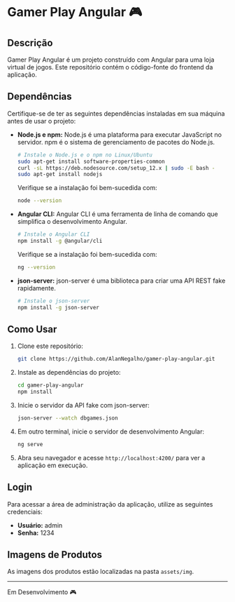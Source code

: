 # Gamer Play Angular 🎮

## Descrição
Gamer Play Angular é um projeto construído com Angular para uma loja virtual de jogos. Este repositório contém o código-fonte do frontend da aplicação.

## Dependências
Certifique-se de ter as seguintes dependências instaladas em sua máquina antes de usar o projeto:

- **Node.js e npm:** Node.js é uma plataforma para executar JavaScript no servidor. npm é o sistema de gerenciamento de pacotes do Node.js.
    ```bash
    # Instale o Node.js e o npm no Linux/Ubuntu
    sudo apt-get install software-properties-common
    curl -sL https://deb.nodesource.com/setup_12.x | sudo -E bash -
    sudo apt-get install nodejs
    ```

    Verifique se a instalação foi bem-sucedida com:
    ```bash
    node --version
    ```

- **Angular CLI:** Angular CLI é uma ferramenta de linha de comando que simplifica o desenvolvimento Angular.
    ```bash
    # Instale o Angular CLI
    npm install -g @angular/cli
    ```

    Verifique se a instalação foi bem-sucedida com:
    ```bash
    ng --version
    ```

- **json-server:** json-server é uma biblioteca para criar uma API REST fake rapidamente.
    ```bash
    # Instale o json-server
    npm install -g json-server
    ```

## Como Usar
1. Clone este repositório:
    ```bash
    git clone https://github.com/AlanNegalho/gamer-play-angular.git
    ```

2. Instale as dependências do projeto:
    ```bash
    cd gamer-play-angular
    npm install
    ```

3. Inicie o servidor da API fake com json-server:
    ```bash
    json-server --watch dbgames.json
    ```

4. Em outro terminal, inicie o servidor de desenvolvimento Angular:
    ```bash
    ng serve
    ```

5. Abra seu navegador e acesse `http://localhost:4200/` para ver a aplicação em execução.

## Login
Para acessar a área de administração da aplicação, utilize as seguintes credenciais:
- **Usuário:** admin
- **Senha:** 1234

## Imagens de Produtos
As imagens dos produtos estão localizadas na pasta `assets/img`.

---
Em Desenvolvimento 🎮
